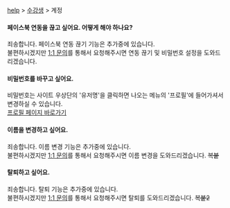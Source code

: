 [help](메인.md) > [수강생](수강생.md) > 계정

#### 페이스북 연동을 끊고 싶어요. 어떻게 해야 하나요?
죄송합니다. 페이스북 연동 끊기 기능은 추가중에 있습니다.  
불편하시겠지만 [1:1 문의](https://educast.pro/support/qna/create/)를 통해서 요청해주시면 연동 끊기 및 비밀번호 설정을 도와드리겠습니다.

#### 비밀번호를 바꾸고 싶어요.
비밀번호는 사이트 우상단의 '유저명'을 클릭하면 나오는 메뉴의 '프로필'에 들어가셔서 변경하실 수 있습니다.  
[프로필 페이지 바로가기](https://educast.pro/account/profile/)

#### 이름을 변경하고 싶어요.
죄송합니다. 이름 변경 기능은 추가중에 있습니다.  
불편하시겠지만 [1:1 문의](https://educast.pro/support/qna/create/)를 통해서 요청해주시면 이름 변경을 도와드리겠습니다. ~~복붙~~

#### 탈퇴하고 싶어요.
죄송합니다. 탈퇴 기능은 추가중에 있습니다.  
불편하시겠지만 [1:1 문의](https://educast.pro/support/qna/create/)를 통해서 요청해주시면 탈퇴를 도와드리겠습니다. ~~복붙2~~
